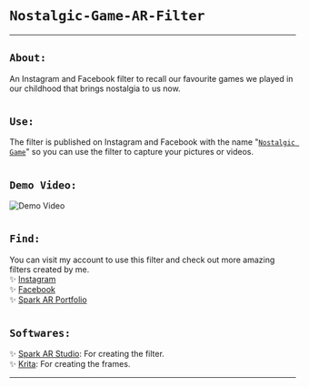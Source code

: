 # `Nostalgic-Game-AR-Filter`
---  
## `About:`  
An Instagram and Facebook filter to recall our favourite games we played in our childhood that brings nostalgia to us now.  
#
## `Use:`  
The filter is published on Instagram and Facebook with the name "[`Nostalgic Game`](https://www.instagram.com/ar/340625824676556/)" so you can use the filter to capture your pictures or videos.  
#
## `Demo Video:`
<img alt="Demo Video" src=".xmaterial/demo_vid_gif.gif"/><br>
#
## `Find:`  
You can visit my account to use this filter and check out more amazing filters created by me.  
✨ [Instagram](https://www.instagram.com/i_akirax)  
✨ [Facebook](https://www.facebook.com/iAkiraaX/)  
✨ [Spark AR Portfolio](https://www.facebook.com/sparkarhub/portfolios/ig/i_akirax/)
#
## `Softwares:`  
✨ [Spark AR Studio](https://sparkar.facebook.com/ar-studio/download): For creating the filter.  
✨ [Krita](https://krita.org/en/download/krita-desktop/): For creating the frames.  

---
